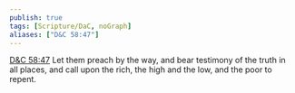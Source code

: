 ```yaml
---
publish: true
tags: [Scripture/DaC, noGraph]
aliases: ["D&C 58:47"]
---
```

[D&C 58:47](https://churchofjesuschrist.org/study/scriptures/dc-testament/dc/58?lang=eng&id=p47#p47) Let them preach by the way, and bear testimony of the truth in all places, and call upon the rich, the high and the low, and the poor to repent.

